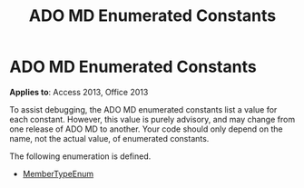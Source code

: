 ﻿---
title: ADO MD Enumerated Constants
TOCTitle: ADO MD Enumerated Constants
ms:assetid: c08de798-2e55-6c1e-fddf-7b3b1e239a49
ms:mtpsurl: https://msdn.microsoft.com/library/JJ249937(v=office.15)
ms:contentKeyID: 48547512
ms.date: 09/18/2015
mtps_version: v=office.15
---

# ADO MD Enumerated Constants


**Applies to**: Access 2013, Office 2013

To assist debugging, the ADO MD enumerated constants list a value for each constant. However, this value is purely advisory, and may change from one release of ADO MD to another. Your code should only depend on the name, not the actual value, of enumerated constants.

The following enumeration is defined.

  - [MemberTypeEnum](membertypeenum.md)

